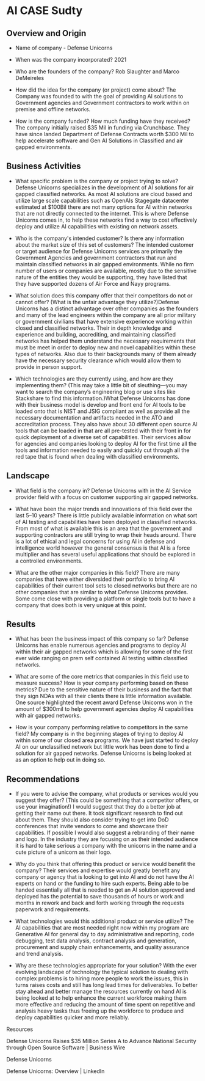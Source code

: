 # AI CASE Sudty

## Overview and Origin

* Name of company - Defense Unicorns

* When was the company incorporated? 2021

* Who are the founders of the company? Rob Slaughter and Marco DeMeireles

* How did the idea for the company (or project) come about? The Company was founded to with the goal of providing AI solutions to Government agencies and Government contractors to work within on premise and offline networks.  

* How is the company funded? How much funding have they received? The company initially raised $35 Mil in funding via Crunchbase.  They have since landed Department of Defense Contracts worth $300 Mil to help accelerate software and Gen AI Solutions in Classified and air gapped environments.   

## Business Activities

* What specific problem is the company or project trying to solve? Defense Unicorns specializes in the development of AI solutions for air gapped classified networks.  As most AI solutions are cloud based and utilize large scale capabilities such as OpenAIs Stagegate datacenter estimated at $100Bil there are not many options for AI within networks that are not directly connected to the internet.  This is where Defense Unicorns comes in, to help these networks find a way to cost effectively deploy and utilize AI capabilities with existing on network assets.    

* Who is the company's intended customer? Is there any information about the market size of this set of customers?  The intended customer or target audience for Defense Unicorns services are primarily the Government Agencies and government contractors that run and maintain classified networks in air gapped environments.  While no firm number of users or companies are available, mostly due to the sensitive nature of the entities they would be supporting, they have listed that they have supported dozens of Air Force and Nayy programs.  

* What solution does this company offer that their competitors do not or cannot offer? (What is the unfair advantage they utilize?)Defense Unicorns has a distinct advantage over other companies as the founders and many of the lead engineers within the company are all prior military or government civilians that have extensive experience working within closed and classified networks.  Their in depth knowledge and experience and building, accrediting, and maintaining classified networks has helped them understand the necessary requirements that must be meet in order to deploy new and novel capabilities within these types of networks.  Also due to their backgrounds many of them already have the necessary security clearance which would allow them to provide in person support.  

* Which technologies are they currently using, and how are they implementing them? (This may take a little bit of sleuthing&mdash;you may want to search the company’s engineering blog or use sites like Stackshare to find this information.)What Defense Unicorns has done with their business model is develop and front end for AI tools to be loaded onto that is NIST and JSIG compliant as well as provide all the necessary documentation and artifacts needed in the ATO and accreditation process.  They also have about 30 different open source AI tools that can be loaded in that are all pre-tested with their front in for quick deployment of a diverse set of capabilities.  Their services allow for agencies and companies looking to deploy AI for the first time all the tools and information needed to easily and quickly cut through all the red tape that is found when dealing with classified environments.  

## Landscape

* What field is the company in? Defense Unicorns with in the AI Service provider field with a focus on customer supporting air gapped networks.  

* What have been the major trends and innovations of this field over the last 5&ndash;10 years?  There is little publicly available information on what sort of AI testing and capabilities have been deployed in classified networks.  From most of what is available this is an area that the government and supporting contractors are still trying to wrap their heads around.  There is a lot of ethical and legal concerns for using AI in defense and intelligence world however the general consensus is that AI is a force multiplier and has several useful applications that should be explored in a controlled environments.  

* What are the other major companies in this field? There are many companies that have either diversided their portfolio to bring AI capabilities of their current tool sets to closed networks but there are no other companies that are similar to what Defense Unicorns provides.  Some come close with providing a platform or single tools but to have a company that does both is very unique at this point.  

## Results

* What has been the business impact of this company so far?  Defense Unicorns has enable numerous agencies and programs to deploy AI within their air gapped networks which is allowing for some of the first ever wide ranging on prem self contained AI testing within classified networks.  

* What are some of the core metrics that companies in this field use to measure success? How is your company performing based on these metrics?  Due to the sensitive nature of their business and the fact that they sign NDAs with all their clients there is little information available.  One source highlighted the recent award Defense Unicorns won in the amount of $300mil to help government agencies deploy AI capabilities with air gapped networks.  

* How is your company performing relative to competitors in the same field? My company is in the beginning stages of trying to deploy AI within some of our closed area programs. We have just started to deploy AI on our unclassified network but little work has been done to find a solution for air gapped networks.  Defense Unicorns is being looked at as an option to help out in doing so.  

## Recommendations

* If you were to advise the company, what products or services would you suggest they offer? (This could be something that a competitor offers, or use your imagination!)  I would suggest that they do a better job at getting their name out there.  It took significant research to find out about them.  They should also consider trying to get into DoD conferences that invite vendors to come and showcase their capabilities.  If possible I would also suggest a rebranding of their name and logo.  In the industry they are focusing on as their intended audience it is hard to take serious a company with the unicorns in the name and a cute picture of a unicorn as their logo.  

* Why do you think that offering this product or service would benefit the company? Their services and expertise would greatly benefit any company or agency that is looking to get into AI and do not have the AI experts on hand or the funding to hire such experts.  Being able to be handed essentially all that is needed to get an AI solution approved and deployed has the potential to save thousands of hours or work and months in rework and back and forth working through the requests paperwork and requirements.  

* What technologies would this additional product or service utilize?  The AI capabilities that are most needed right now within my program are Generative AI for general day to day administrative and reporting, code debugging, test data analysis, contract analysis and generation, procurement and supply chain enhancements, and quality assurance and trend analysis.  

* Why are these technologies appropriate for your solution? With the ever evolving landscape of technology the typical solution to dealing with complex problems is to hiring more people to work the issues, this in turns raises costs and still has long lead times for deliverables.  To better stay ahead and better manage the resources currently on hand AI is being looked at to help enhance the current workforce making them more effective and reducing the amount of time spent on repetitive and analysis heavy tasks thus freeing up the workforce to produce and deploy capabilities quicker and more reliably.  


Resources

Defense Unicorns Raises $35 Million Series A to Advance National Security through Open Source Software | Business Wire

Defense Unicorns

Defense Unicorns: Overview | LinkedIn
